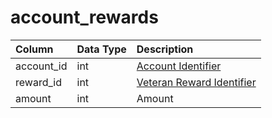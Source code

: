 # account_rewards

| Column | Data Type | Description |
| :--- | :--- | :--- |
| account_id | int | [Account Identifier](account.md) |
| reward_id | int | [Veteran Reward Identifier](../../../schema/categories/admin/veteran_reward_templates.md) |
| amount | int | Amount |

